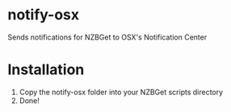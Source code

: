 notify-osx
==========

Sends notifications for NZBGet to OSX's Notification Center

Installation
==========
1. Copy the notify-osx folder into your NZBGet scripts directory
2. Done!
